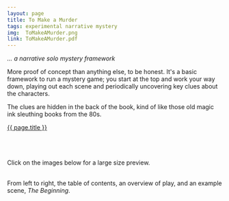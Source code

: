 ```yaml
---
layout: page
title: To Make a Murder
tags: experimental narrative mystery
img:  ToMakeAMurder.png
link: ToMakeAMurder.pdf
---
```


*... a narrative solo mystery framework*

More proof of concept than anything else, to be honest. It's a basic framework to run a mystery game; you start at the top and work your way down, playing out each scene and periodically uncovering key clues about the characters.

The clues are hidden in the back of the book, kind of like those old magic ink sleuthing books from the 80s.

<div class="img_row">
	<a href="{{ site.baseurl }}/pdf/{{ page.link }}"><img class="col three" src="{{ site.baseurl }}/img/{{ page.img}}" alt="" title="{{ page.title }}"/></a>
</div>
<div class="col three caption">
	<a href="{{ site.baseurl }}/pdf/{{ page.link }}">{{ page.title }}</a>
</div>

<br><br><br>
Click on the images below for a large size preview.

<div class="img_row">
	<a href="{{ site.baseurl }}/img/ToMakeAMurder_toc.png"><img class="col one" src="{{ site.baseurl }}/img/ToMakeAMurder_toc.png" alt="" title="Table of Contents"/></a>
	<a href="{{ site.baseurl }}/img/ToMakeAMurder_s1.png"><img class="col one" src="{{ site.baseurl }}/img/ToMakeAMurder_s1.png" alt="" title="Overview"/></a>
	<a href="{{ site.baseurl }}/img/ToMakeAMurder_x1.png"><img class="col one" src="{{ site.baseurl }}/img/ToMakeAMurder_x1.png" alt="" title="Scenario Excerpt"/></a>
</div>
<div class="col three caption">
	From left to right, the table of contents, an overview of play, and an example scene, <i>The Beginning</i>.
</div>
